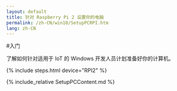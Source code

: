 ```yaml
---
layout: default
title: 针对 Raspberry Pi 2 设置你的电脑
permalink: /zh-CN/win10/SetupPCRPI.htm
lang: zh-CN
---
```


#入门

了解如何针对适用于 IoT 的 Windows 开发人员计划准备好你的计算机。

{% include steps.html device="RPI2" %}

{% include_relative SetupPCContent.md %}

